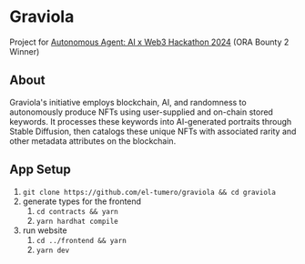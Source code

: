 # Graviola
Project for [Autonomous Agent: AI x Web3 Hackathon 2024](https://autonomous-agent.devpost.com/) (ORA Bounty 2 Winner)

## About
Graviola's initiative employs blockchain, AI, and randomness to autonomously produce NFTs using user-supplied and on-chain stored keywords. It processes these keywords into AI-generated portraits through Stable Diffusion, then catalogs these unique NFTs with associated rarity and other metadata attributes on the blockchain.

## App Setup
1. `git clone https://github.com/el-tumero/graviola && cd graviola`
2. generate types for the frontend
    1. `cd contracts && yarn`
    2. `yarn hardhat compile`
3. run website
    1. `cd ../frontend && yarn`
    2. `yarn dev`